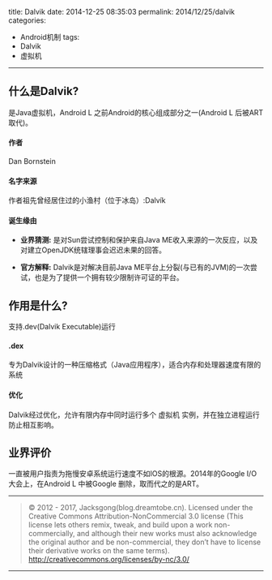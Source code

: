 title: Dalvik
date: 2014-12-25 08:35:03
permalink: 2014/12/25/dalvik
categories:
- Android机制
tags:
- Dalvik
- 虚拟机

---

## 什么是Dalvik?

是Java虚拟机，Android L 之前Android的核心组成部分之一(Android L 后被ART取代)。

<!--more-->

#### 作者

Dan Bornstein

#### 名字来源

作者祖先曾经居住过的小渔村（位于冰岛）:Dalvík

#### 诞生缘由

- **业界猜测:** 是对Sun尝试控制和保护来自Java ME收入来源的一次反应，以及对建立OpenJDK统辖理事会迟迟未果的回答。

- **官方解释:** Dalvik是对解决目前Java ME平台上分裂(与已有的JVM)的一次尝试，也是为了提供一个拥有较少限制许可证的平台。

## 作用是什么?

支持.dev(Dalvik Executable)运行

#### .dex

专为Dalvik设计的一种压缩格式（Java应用程序），适合内存和处理器速度有限的系统

#### 优化

Dalvik经过优化，允许有限内存中同时运行多个 虚拟机 实例，并在独立进程运行防止相互影响。

## 业界评价

一直被用户指责为拖慢安卓系统运行速度不如IOS的根源。2014年的Google I/O大会上，在Android L 中被Google 删除，取而代之的是ART。

---

> © 2012 - 2017, Jacksgong(blog.dreamtobe.cn). Licensed under the Creative Commons Attribution-NonCommercial 3.0 license (This license lets others remix, tweak, and build upon a work non-commercially, and although their new works must also acknowledge the original author and be non-commercial, they don’t have to license their derivative works on the same terms). http://creativecommons.org/licenses/by-nc/3.0/

---
